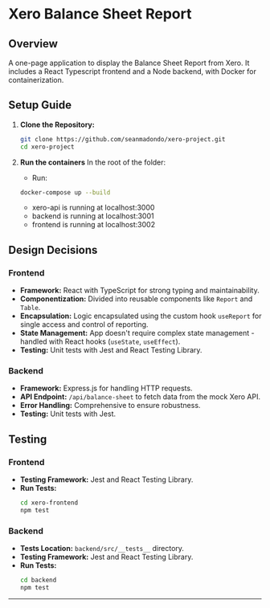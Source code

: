 # Xero Balance Sheet Report

## Overview

A one-page application to display the Balance Sheet Report from Xero. It includes a React Typescript frontend and a Node backend, with Docker for containerization.

## Setup Guide

1. **Clone the Repository:**
   ```bash
   git clone https://github.com/seanmadondo/xero-project.git
   cd xero-project
   ```
2. **Run the containers**
   In the root of the folder:

   - Run:

   ```bash
   docker-compose up --build
   ```

   - xero-api is running at localhost:3000
   - backend is running at localhost:3001
   - frontend is running at localhost:3002

## Design Decisions

### Frontend

- **Framework:** React with TypeScript for strong typing and maintainability.
- **Componentization:** Divided into reusable components like `Report` and `Table`.
- **Encapsulation:** Logic encapsulated using the custom hook `useReport` for single access and control of reporting.
- **State Management:** App doesn't require complex state management - handled with React hooks (`useState`, `useEffect`).
- **Testing:** Unit tests with Jest and React Testing Library.

### Backend

- **Framework:** Express.js for handling HTTP requests.
- **API Endpoint:** `/api/balance-sheet` to fetch data from the mock Xero API.
- **Error Handling:** Comprehensive to ensure robustness.
- **Testing:** Unit tests with Jest.

## Testing

### Frontend

- **Testing Framework:** Jest and React Testing Library.
- **Run Tests:**
  ```bash
  cd xero-frontend
  npm test
  ```

### Backend

- **Tests Location:** `backend/src/__tests__` directory.
- **Testing Framework:** Jest and React Testing Library.
- **Run Tests:**
  ```bash
  cd backend
  npm test
  ```

---
